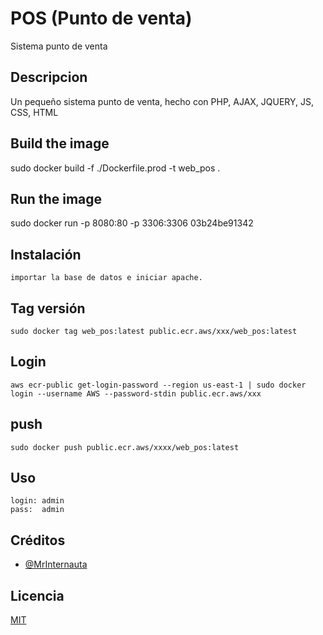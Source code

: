 

# POS (Punto de venta)
Sistema punto de venta
## Descripcion 
Un pequeño sistema punto de venta, hecho con PHP, AJAX, JQUERY, JS, CSS, HTML

## Build the image
sudo docker build -f ./Dockerfile.prod -t web_pos .
## Run the image
sudo docker run -p 8080:80 -p 3306:3306 03b24be91342
## Instalación
```
importar la base de datos e iniciar apache.

```
## Tag versión
```
sudo docker tag web_pos:latest public.ecr.aws/xxx/web_pos:latest
```

## Login
```
aws ecr-public get-login-password --region us-east-1 | sudo docker login --username AWS --password-stdin public.ecr.aws/xxx
```

## push
```
sudo docker push public.ecr.aws/xxxx/web_pos:latest
```
## Uso
```
login: admin
pass:  admin
```

## Créditos
- [@MrInternauta](https://twitter.com/mrinternauta)

## Licencia
[MIT](https://opensource.org/licenses/MIT)
